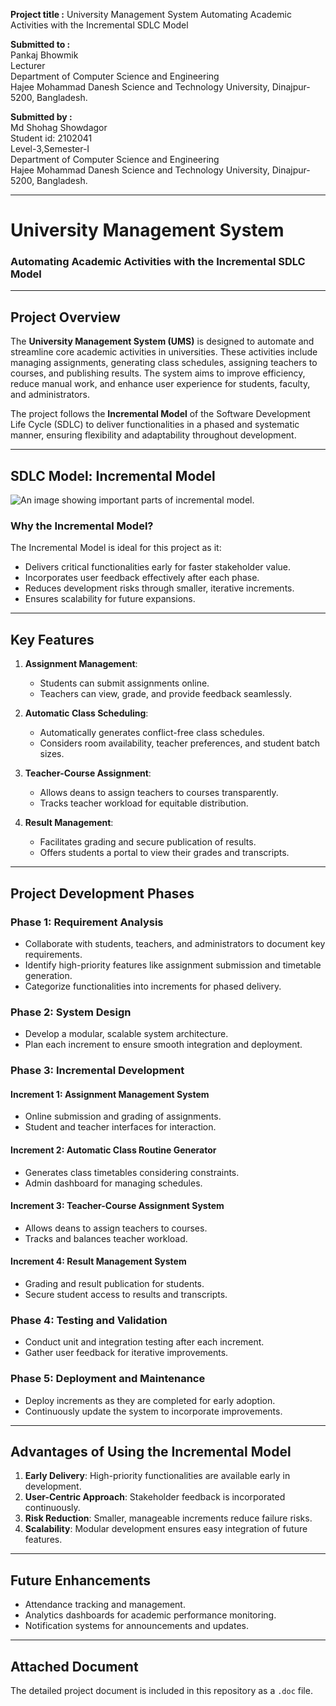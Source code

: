 **Project title :** University Management System Automating Academic Activities with the Incremental SDLC Model

**Submitted to :**  
Pankaj Bhowmik  
Lecturer  
Department of Computer Science and Engineering  
Hajee Mohammad Danesh Science and Technology University, Dinajpur-5200, Bangladesh.  

**Submitted by :**  
Md Shohag Showdagor  
Student id: 2102041  
Level-3,Semester-I  
Department of Computer Science and Engineering  
Hajee Mohammad Danesh Science and Technology University, Dinajpur-5200, Bangladesh.  



---

# **University Management System**  
### Automating Academic Activities with the Incremental SDLC Model  

---

## **Project Overview**  
The **University Management System (UMS)** is designed to automate and streamline core academic activities in universities. These activities include managing assignments, generating class schedules, assigning teachers to courses, and publishing results. The system aims to improve efficiency, reduce manual work, and enhance user experience for students, faculty, and administrators.  

The project follows the **Incremental Model** of the Software Development Life Cycle (SDLC) to deliver functionalities in a phased and systematic manner, ensuring flexibility and adaptability throughout development.

---

## **SDLC Model: Incremental Model**

![An image showing important parts of incremental model.](https://miro.medium.com/v2/resize:fit:500/1*V76HwDEYIFmoBqYnwTxPSA.png)

### **Why the Incremental Model?**  
The Incremental Model is ideal for this project as it:  
- Delivers critical functionalities early for faster stakeholder value.  
- Incorporates user feedback effectively after each phase.  
- Reduces development risks through smaller, iterative increments.  
- Ensures scalability for future expansions.  

---

## **Key Features**  
1. **Assignment Management**:  
   - Students can submit assignments online.  
   - Teachers can view, grade, and provide feedback seamlessly.  

2. **Automatic Class Scheduling**:  
   - Automatically generates conflict-free class schedules.  
   - Considers room availability, teacher preferences, and student batch sizes.  

3. **Teacher-Course Assignment**:  
   - Allows deans to assign teachers to courses transparently.  
   - Tracks teacher workload for equitable distribution.  

4. **Result Management**:  
   - Facilitates grading and secure publication of results.  
   - Offers students a portal to view their grades and transcripts.  

---

## **Project Development Phases**  

### **Phase 1: Requirement Analysis**
- Collaborate with students, teachers, and administrators to document key requirements.  
- Identify high-priority features like assignment submission and timetable generation.  
- Categorize functionalities into increments for phased delivery.  

### **Phase 2: System Design**  
- Develop a modular, scalable system architecture.  
- Plan each increment to ensure smooth integration and deployment.  

### **Phase 3: Incremental Development**  
#### **Increment 1: Assignment Management System**  
   - Online submission and grading of assignments.  
   - Student and teacher interfaces for interaction.  

#### **Increment 2: Automatic Class Routine Generator**  
   - Generates class timetables considering constraints.  
   - Admin dashboard for managing schedules.  

#### **Increment 3: Teacher-Course Assignment System**  
   - Allows deans to assign teachers to courses.  
   - Tracks and balances teacher workload.  

#### **Increment 4: Result Management System**  
   - Grading and result publication for students.  
   - Secure student access to results and transcripts.  

### **Phase 4: Testing and Validation**  
- Conduct unit and integration testing after each increment.  
- Gather user feedback for iterative improvements.  

### **Phase 5: Deployment and Maintenance**  
- Deploy increments as they are completed for early adoption.  
- Continuously update the system to incorporate improvements.  

---

## **Advantages of Using the Incremental Model**  
1. **Early Delivery**: High-priority functionalities are available early in development.  
2. **User-Centric Approach**: Stakeholder feedback is incorporated continuously.  
3. **Risk Reduction**: Smaller, manageable increments reduce failure risks.  
4. **Scalability**: Modular development ensures easy integration of future features.  

---

## **Future Enhancements**  
- Attendance tracking and management.  
- Analytics dashboards for academic performance monitoring.  
- Notification systems for announcements and updates.  

---

## **Attached Document**  
The detailed project document is included in this repository as a `.doc` file.  

